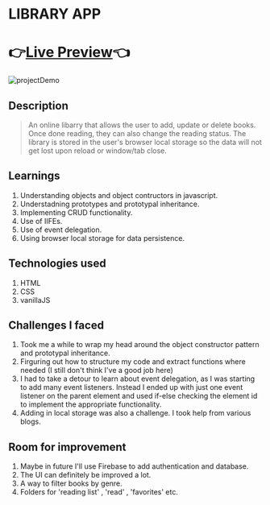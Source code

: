 # LIBRARY APP
# 👉[Live Preview](https://nashitshayan.github.io/library-project/)👈
![projectDemo](https://media.giphy.com/media/SyX935IMvv353KcgGz/giphy.gif)

## Description
> An online libarry that allows the user to add, update or delete books. Once done reading, they can also change the reading status. The library is stored in the user's browser local storage so the data will not get lost upon reload or window/tab close. 

## Learnings
1. Understanding objects and object contructors in javascript.
2. Understadning prototypes and prototypal inheritance.
3. Implementing CRUD functionality.
4. Use of IIFEs.
5. Use of event delegation.
6. Using browser local storage for data persistence.

## Technologies used
1. HTML
2. CSS
3. vanillaJS

## Challenges I faced
1. Took me a while to wrap my head around the object constructor pattern and prototypal inheritance.
2. Firguring out how to structure my code and extract functions where needed (I still don't think I've a good job here)
3. I had to take a detour to learn about event delegation, as I was starting to add many event listeners. Instead I ended up with just one event listener on the parent element and used if-else checking the element id to implement the appropriate functionality. 
4. Adding in local storage was also a challenge. I took help from various blogs.

## Room for improvement
1. Maybe in future I'll use Firebase to add authentication and database.
2. The UI can definitely be improved a lot. 
3. A way to filter books by genre.
4. Folders for 'reading list' , 'read' , 'favorites' etc.
